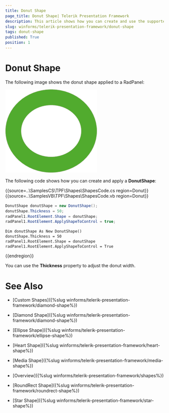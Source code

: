 ```yaml
---
title: Donut Shape
page_title: Donut Shape| Telerik Presentation Framework
description: This article shows how you can create and use the supported shapes.
slug: winforms/telerik-presentation-framework/donut-shape
tags: donut-shape
published: True
position: 1
---
```


# Donut Shape

The following image shows the donut shape applied to a RadPanel:

![donut-shape001](images/donut-shape001.png)

The following code shows how you can create and apply a __DonutShape__:


{{source=..\SamplesCS\TPF\Shapes\ShapesCode.cs region=Donut}}  
{{source=..\SamplesVB\TPF\Shapes\ShapesCode.vb region=Donut}}
````C#
DonutShape donutShape = new DonutShape();
donutShape.Thickness = 50;
radPanel1.RootElement.Shape = donutShape;
radPanel1.RootElement.ApplyShapeToControl = true;

````
````VB.NET
Dim donutShape As New DonutShape()
donutShape.Thickness = 50
radPanel1.RootElement.Shape = donutShape
radPanel1.RootElement.ApplyShapeToControl = True

````  
 
{{endregion}} 

You can use the __Thickness__ property to adjust the donut width.

# See Also
* [Custom Shapes]({%slug winforms/telerik-presentation-framework/diamond-shape%})

* [Diamond Shape]({%slug winforms/telerik-presentation-framework/diamond-shape%})

* [Ellipse Shape]({%slug winforms/telerik-presentation-framework/ellipse-shape%})

* [Heart Shape]({%slug winforms/telerik-presentation-framework/heart-shape%})

* [Media Shape]({%slug winforms/telerik-presentation-framework/media-shape%})

* [Overview]({%slug winforms/telerik-presentation-framework/shapes%})

* [RoundRect Shape]({%slug winforms/telerik-presentation-framework/roundrect-shape%})

* [Star Shape]({%slug winforms/telerik-presentation-framework/star-shape%})

